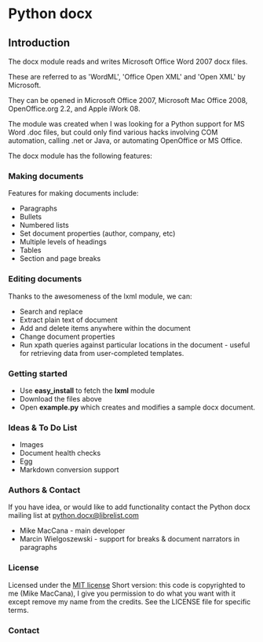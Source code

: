 Python docx
===========

## Introduction

The docx module reads and writes Microsoft Office Word 2007 docx files.

These are referred to as 'WordML', 'Office Open XML' and 'Open XML' by Microsoft.

They can be opened in Microsoft Office 2007, Microsoft Mac Office 2008, OpenOffice.org 2.2, and Apple iWork 08.

The module was created when I was looking for a Python support for MS Word .doc files, but could only find various hacks involving COM automation, calling .net or Java, or automating OpenOffice or MS Office.

The docx module has the following features:

### Making documents

Features for making documents include:

- Paragraphs
- Bullets
- Numbered lists
- Set document properties (author, company, etc)
- Multiple levels of headings
- Tables
- Section and page breaks

### Editing documents

Thanks to the awesomeness of the lxml module, we can:

- Search and replace
- Extract plain text of document
- Add and delete items anywhere within the document
- Change document properties
- Run xpath queries against particular locations in the document - useful for retrieving data from user-completed templates.

### Getting started

- Use **easy_install** to fetch the **lxml** module
- Download the files above
- Open **example.py** which creates and modifies a sample docx document. 

### Ideas & To Do List

- Images
- Document health checks
- Egg
- Markdown conversion support

### Authors & Contact

If you have idea, or would like to add functionality contact the Python docx mailing list at <python.docx@librelist.com>

- Mike MacCana - main developer
- Marcin Wielgoszewski - support for breaks & document narrators in paragraphs

### License

Licensed under the [MIT license](http://www.opensource.org/licenses/mit-license.php)
Short version: this code is copyrighted to me (Mike MacCana), I give you permission to do what you want with it except remove my name from the credits. See the LICENSE file for specific terms.


### Contact
